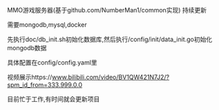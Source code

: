 MMO游戏服务器(基于github.com/NumberMan1/common实现) 持续更新

需要mongodb,mysql,docker

先执行doc/db_init.sh初始化数据库,然后执行/config/init/data_init.go初始化mongodb数据

具体配置在config/config.yaml里

视频展示https://www.bilibili.com/video/BV1QW421N7J2/?spm_id_from=333.999.0.0

目前忙于工作,有时间就会更新项目